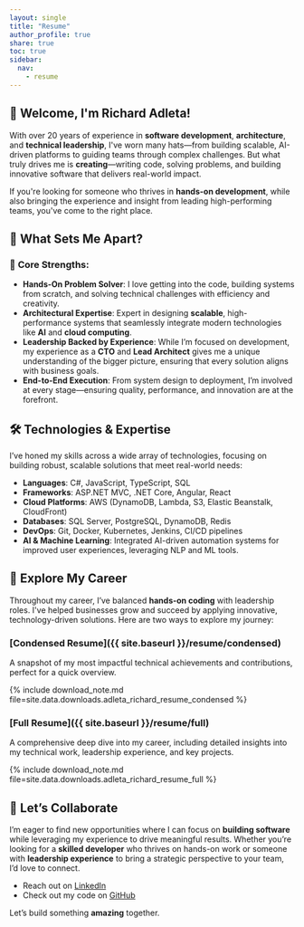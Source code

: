 ```yaml
---
layout: single
title: "Resume"
author_profile: true
share: true
toc: true
sidebar:
  nav:
    - resume
---
```


## 👋 Welcome, I'm Richard Adleta!

With over 20 years of experience in **software development**, **architecture**, and **technical leadership**, I've worn many hats—from building scalable, AI-driven platforms to guiding teams through complex challenges. But what truly drives me is **creating**—writing code, solving problems, and building innovative software that delivers real-world impact.

If you're looking for someone who thrives in **hands-on development**, while also bringing the experience and insight from leading high-performing teams, you've come to the right place.

## 🚀 **What Sets Me Apart?**

### 🔑 **Core Strengths:**

- **Hands-On Problem Solver**: I love getting into the code, building systems from scratch, and solving technical challenges with efficiency and creativity.
- **Architectural Expertise**: Expert in designing **scalable**, high-performance systems that seamlessly integrate modern technologies like **AI** and **cloud computing**.
- **Leadership Backed by Experience**: While I’m focused on development, my experience as a **CTO** and **Lead Architect** gives me a unique understanding of the bigger picture, ensuring that every solution aligns with business goals.
- **End-to-End Execution**: From system design to deployment, I’m involved at every stage—ensuring quality, performance, and innovation are at the forefront.

## 🛠 **Technologies & Expertise**

I’ve honed my skills across a wide array of technologies, focusing on building robust, scalable solutions that meet real-world needs:

- **Languages**: C#, JavaScript, TypeScript, SQL
- **Frameworks**: ASP.NET MVC, .NET Core, Angular, React
- **Cloud Platforms**: AWS (DynamoDB, Lambda, S3, Elastic Beanstalk, CloudFront)
- **Databases**: SQL Server, PostgreSQL, DynamoDB, Redis
- **DevOps**: Git, Docker, Kubernetes, Jenkins, CI/CD pipelines
- **AI & Machine Learning**: Integrated AI-driven automation systems for improved user experiences, leveraging NLP and ML tools.

## 🌟 **Explore My Career**

Throughout my career, I’ve balanced **hands-on coding** with leadership roles. I've helped businesses grow and succeed by applying innovative, technology-driven solutions. Here are two ways to explore my journey:

### [Condensed Resume]({{ site.baseurl }}/resume/condensed)

A snapshot of my most impactful technical achievements and contributions, perfect for a quick overview.

{% include download_note.md file=site.data.downloads.adleta_richard_resume_condensed %}

### [Full Resume]({{ site.baseurl }}/resume/full)

A comprehensive deep dive into my career, including detailed insights into my technical work, leadership experience, and key projects.

{% include download_note.md file=site.data.downloads.adleta_richard_resume_full %}

## 🤝 **Let’s Collaborate**

I’m eager to find new opportunities where I can focus on **building software** while leveraging my experience to drive meaningful results. Whether you’re looking for a **skilled developer** who thrives on hands-on work or someone with **leadership experience** to bring a strategic perspective to your team, I’d love to connect.

- Reach out on [LinkedIn](https://www.linkedin.com/in/radleta)
- Check out my code on [GitHub](https://github.com/radleta)

Let’s build something **amazing** together.
